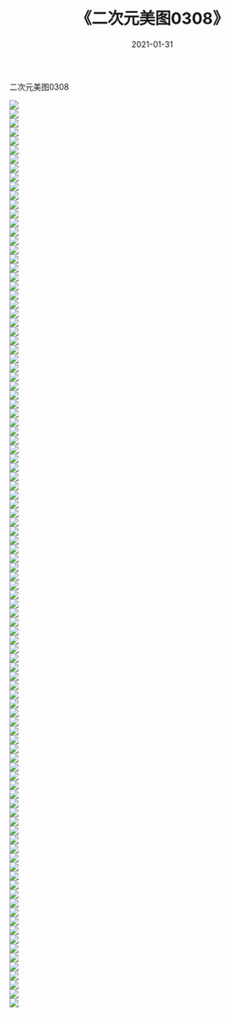 ﻿---
layout: post
title:  《二次元美图0308》
date:   2021-01-31
img: http://imgx.orgx.ga/二次元/2021/二次元美图0308/000.jpg
categories: [美女, 清纯, 唯美]
---

二次元美图0308

 ![](http://imgx.orgx.ga/二次元/2021/二次元美图0308/001.jpg) <br>![](http://imgx.orgx.ga/二次元/2021/二次元美图0308/002.jpg) <br>![](http://imgx.orgx.ga/二次元/2021/二次元美图0308/003.jpg) <br>![](http://imgx.orgx.ga/二次元/2021/二次元美图0308/004.jpg) <br>![](http://imgx.orgx.ga/二次元/2021/二次元美图0308/005.jpg) <br>![](http://imgx.orgx.ga/二次元/2021/二次元美图0308/006.jpg) <br>![](http://imgx.orgx.ga/二次元/2021/二次元美图0308/007.jpg) <br>![](http://imgx.orgx.ga/二次元/2021/二次元美图0308/008.jpg) <br>![](http://imgx.orgx.ga/二次元/2021/二次元美图0308/009.jpg) <br>![](http://imgx.orgx.ga/二次元/2021/二次元美图0308/010.jpg) <br>![](http://imgx.orgx.ga/二次元/2021/二次元美图0308/011.jpg) <br>![](http://imgx.orgx.ga/二次元/2021/二次元美图0308/012.jpg) <br>![](http://imgx.orgx.ga/二次元/2021/二次元美图0308/013.jpg) <br>![](http://imgx.orgx.ga/二次元/2021/二次元美图0308/014.jpg) <br>![](http://imgx.orgx.ga/二次元/2021/二次元美图0308/015.jpg) <br>![](http://imgx.orgx.ga/二次元/2021/二次元美图0308/016.jpg) <br>![](http://imgx.orgx.ga/二次元/2021/二次元美图0308/017.jpg) <br>![](http://imgx.orgx.ga/二次元/2021/二次元美图0308/018.jpg) <br>![](http://imgx.orgx.ga/二次元/2021/二次元美图0308/019.jpg) <br>![](http://imgx.orgx.ga/二次元/2021/二次元美图0308/020.jpg) <br>![](http://imgx.orgx.ga/二次元/2021/二次元美图0308/021.jpg) <br>![](http://imgx.orgx.ga/二次元/2021/二次元美图0308/022.jpg) <br>![](http://imgx.orgx.ga/二次元/2021/二次元美图0308/023.jpg) <br>![](http://imgx.orgx.ga/二次元/2021/二次元美图0308/024.jpg) <br>![](http://imgx.orgx.ga/二次元/2021/二次元美图0308/025.jpg) <br>![](http://imgx.orgx.ga/二次元/2021/二次元美图0308/026.jpg) <br>![](http://imgx.orgx.ga/二次元/2021/二次元美图0308/027.jpg) <br>![](http://imgx.orgx.ga/二次元/2021/二次元美图0308/028.jpg) <br>![](http://imgx.orgx.ga/二次元/2021/二次元美图0308/029.jpg) <br>![](http://imgx.orgx.ga/二次元/2021/二次元美图0308/030.jpg) <br>![](http://imgx.orgx.ga/二次元/2021/二次元美图0308/031.jpg) <br>![](http://imgx.orgx.ga/二次元/2021/二次元美图0308/032.jpg) <br>![](http://imgx.orgx.ga/二次元/2021/二次元美图0308/033.jpg) <br>![](http://imgx.orgx.ga/二次元/2021/二次元美图0308/034.jpg) <br>![](http://imgx.orgx.ga/二次元/2021/二次元美图0308/035.jpg) <br>![](http://imgx.orgx.ga/二次元/2021/二次元美图0308/036.jpg) <br>![](http://imgx.orgx.ga/二次元/2021/二次元美图0308/037.jpg) <br>![](http://imgx.orgx.ga/二次元/2021/二次元美图0308/038.jpg) <br>![](http://imgx.orgx.ga/二次元/2021/二次元美图0308/039.jpg) <br>![](http://imgx.orgx.ga/二次元/2021/二次元美图0308/040.jpg) <br>![](http://imgx.orgx.ga/二次元/2021/二次元美图0308/041.jpg) <br>![](http://imgx.orgx.ga/二次元/2021/二次元美图0308/042.jpg) <br>![](http://imgx.orgx.ga/二次元/2021/二次元美图0308/043.jpg) <br>![](http://imgx.orgx.ga/二次元/2021/二次元美图0308/044.jpg) <br>![](http://imgx.orgx.ga/二次元/2021/二次元美图0308/045.jpg) <br>![](http://imgx.orgx.ga/二次元/2021/二次元美图0308/046.jpg) <br>![](http://imgx.orgx.ga/二次元/2021/二次元美图0308/047.jpg) <br>![](http://imgx.orgx.ga/二次元/2021/二次元美图0308/048.jpg) <br>![](http://imgx.orgx.ga/二次元/2021/二次元美图0308/049.jpg) <br>![](http://imgx.orgx.ga/二次元/2021/二次元美图0308/050.jpg) <br>![](http://imgx.orgx.ga/二次元/2021/二次元美图0308/051.jpg) <br>![](http://imgx.orgx.ga/二次元/2021/二次元美图0308/052.jpg) <br>![](http://imgx.orgx.ga/二次元/2021/二次元美图0308/053.jpg) <br>![](http://imgx.orgx.ga/二次元/2021/二次元美图0308/054.jpg) <br>![](http://imgx.orgx.ga/二次元/2021/二次元美图0308/055.jpg) <br>![](http://imgx.orgx.ga/二次元/2021/二次元美图0308/056.jpg) <br>![](http://imgx.orgx.ga/二次元/2021/二次元美图0308/057.jpg) <br>![](http://imgx.orgx.ga/二次元/2021/二次元美图0308/058.jpg) <br>![](http://imgx.orgx.ga/二次元/2021/二次元美图0308/059.jpg) <br>![](http://imgx.orgx.ga/二次元/2021/二次元美图0308/060.jpg) <br>![](http://imgx.orgx.ga/二次元/2021/二次元美图0308/061.jpg) <br>![](http://imgx.orgx.ga/二次元/2021/二次元美图0308/062.jpg) <br>![](http://imgx.orgx.ga/二次元/2021/二次元美图0308/063.jpg) <br>![](http://imgx.orgx.ga/二次元/2021/二次元美图0308/064.jpg) <br>![](http://imgx.orgx.ga/二次元/2021/二次元美图0308/065.jpg) <br>![](http://imgx.orgx.ga/二次元/2021/二次元美图0308/066.jpg) <br>![](http://imgx.orgx.ga/二次元/2021/二次元美图0308/067.jpg) <br>![](http://imgx.orgx.ga/二次元/2021/二次元美图0308/068.jpg) <br>![](http://imgx.orgx.ga/二次元/2021/二次元美图0308/069.jpg) <br>![](http://imgx.orgx.ga/二次元/2021/二次元美图0308/070.jpg) <br>![](http://imgx.orgx.ga/二次元/2021/二次元美图0308/071.jpg) <br>![](http://imgx.orgx.ga/二次元/2021/二次元美图0308/072.jpg) <br>![](http://imgx.orgx.ga/二次元/2021/二次元美图0308/073.jpg) <br>![](http://imgx.orgx.ga/二次元/2021/二次元美图0308/074.jpg) <br>![](http://imgx.orgx.ga/二次元/2021/二次元美图0308/075.jpg) <br>![](http://imgx.orgx.ga/二次元/2021/二次元美图0308/076.jpg) <br>![](http://imgx.orgx.ga/二次元/2021/二次元美图0308/077.jpg) <br>![](http://imgx.orgx.ga/二次元/2021/二次元美图0308/078.jpg) <br>![](http://imgx.orgx.ga/二次元/2021/二次元美图0308/079.jpg) <br>![](http://imgx.orgx.ga/二次元/2021/二次元美图0308/080.jpg) <br>![](http://imgx.orgx.ga/二次元/2021/二次元美图0308/081.jpg) <br>![](http://imgx.orgx.ga/二次元/2021/二次元美图0308/082.jpg) <br>![](http://imgx.orgx.ga/二次元/2021/二次元美图0308/083.jpg) <br>![](http://imgx.orgx.ga/二次元/2021/二次元美图0308/084.jpg) <br>![](http://imgx.orgx.ga/二次元/2021/二次元美图0308/085.jpg) <br>![](http://imgx.orgx.ga/二次元/2021/二次元美图0308/086.jpg) <br>![](http://imgx.orgx.ga/二次元/2021/二次元美图0308/087.jpg) <br>![](http://imgx.orgx.ga/二次元/2021/二次元美图0308/088.jpg) <br>![](http://imgx.orgx.ga/二次元/2021/二次元美图0308/089.jpg) <br>![](http://imgx.orgx.ga/二次元/2021/二次元美图0308/090.jpg) <br>![](http://imgx.orgx.ga/二次元/2021/二次元美图0308/091.jpg) <br>![](http://imgx.orgx.ga/二次元/2021/二次元美图0308/092.jpg) <br>![](http://imgx.orgx.ga/二次元/2021/二次元美图0308/093.jpg) <br>![](http://imgx.orgx.ga/二次元/2021/二次元美图0308/094.jpg) <br>![](http://imgx.orgx.ga/二次元/2021/二次元美图0308/095.jpg) <br>![](http://imgx.orgx.ga/二次元/2021/二次元美图0308/096.jpg) <br>![](http://imgx.orgx.ga/二次元/2021/二次元美图0308/097.jpg) <br>![](http://imgx.orgx.ga/二次元/2021/二次元美图0308/098.jpg) <br>![](http://imgx.orgx.ga/二次元/2021/二次元美图0308/099.jpg) <br>![](http://imgx.orgx.ga/二次元/2021/二次元美图0308/100.jpg) <br>